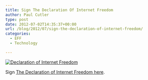 ```yaml
---
title: Sign The Declaration Of Internet Freedom
author: Paul Cutler
type: post
date: 2012-07-02T14:35:37+00:00
url: /blog/2012/07/sign-the-declaration-of-internet-freedom/
categories:
  - EFF
  - Technology

---
```

[<img src="https://i0.wp.com/cdn.techdirt.com/i/net-declaration.png?w=700" title="Declaration of Internet Freedom" data-recalc-dims="1" />][1]

Sign [The Declaration of Internet Freedom here][2].

 [1]: http://www.techdirt.com/netdeclaration
 [2]: http://www.internetdeclaration.org/freedom